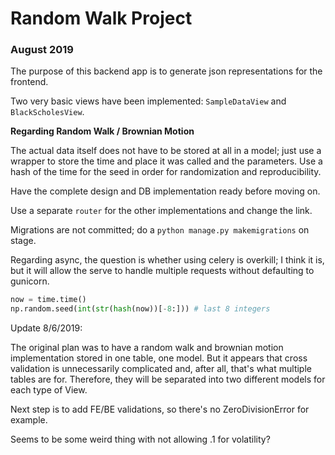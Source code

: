# Random Walk Project

### August 2019

The purpose of this backend app is to generate json representations for the frontend.

Two very basic views have been implemented: `SampleDataView` and `BlackScholesView`.

**Regarding Random Walk / Brownian Motion**

The actual data itself does not have to be stored at all in a model; just use a wrapper to store the time and place it was called and the parameters. Use a hash of the time for the seed in order for randomization and reproducibility.

Have the complete design and DB implementation ready before moving on.

Use a separate `router` for the other implementations and change the link.

Migrations are not committed; do a `python manage.py makemigrations` on stage.

Regarding async, the question is whether using celery is overkill; I think it is, but it will allow the serve to handle multiple requests without defaulting to gunicorn.

```python
now = time.time()
np.random.seed(int(str(hash(now))[-8:])) # last 8 integers
```

Update 8/6/2019:

The original plan was to have a random walk and brownian motion implementation stored in one table, one model. But it appears that cross validation is unnecessarily complicated and, after all, that's what multiple tables are for. Therefore, they will be separated into two different models for each type of View.

Next step is to add FE/BE validations, so there's no ZeroDivisionError for example.

Seems to be some weird thing with not allowing .1 for volatility?
